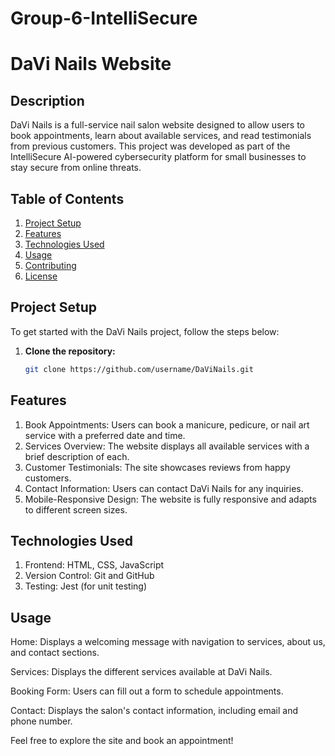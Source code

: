 # Group-6-IntelliSecure
# DaVi Nails Website

## Description
DaVi Nails is a full-service nail salon website designed to allow users to book appointments, learn about available services, and read testimonials from previous customers. This project was developed as part of the IntelliSecure AI-powered cybersecurity platform for small businesses to stay secure from online threats.

## Table of Contents
1. [Project Setup](#project-setup)
2. [Features](#features)
3. [Technologies Used](#technologies-used)
4. [Usage](#usage)
5. [Contributing](#contributing)
6. [License](#license)

## Project Setup
To get started with the DaVi Nails project, follow the steps below:

1. **Clone the repository:**
   ```bash
   git clone https://github.com/username/DaViNails.git

## Features
1. Book Appointments: Users can book a manicure, pedicure, or nail art service with a preferred date and time.
2. Services Overview: The website displays all available services with a brief description of each.
3. Customer Testimonials: The site showcases reviews from happy customers.
4. Contact Information: Users can contact DaVi Nails for any inquiries.
5. Mobile-Responsive Design: The website is fully responsive and adapts to different screen sizes.

## Technologies Used
1. Frontend: HTML, CSS, JavaScript
2. Version Control: Git and GitHub
3. Testing: Jest (for unit testing)

## Usage
Home: Displays a welcoming message with navigation to services, about us, and contact sections.

Services: Displays the different services available at DaVi Nails.

Booking Form: Users can fill out a form to schedule appointments.

Contact: Displays the salon's contact information, including email and phone number.

Feel free to explore the site and book an appointment!
